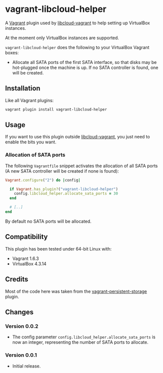 # vagrant-libcloud-helper

A [Vagrant](http://www.vagrantup.com/) plugin used by
[libcloud-vagrant](https://github.com/carletes/libcloud-vagrant) to help
setting up VirtualBox instances.

At the moment only VirtualBox instances are supported.

`vagrant-libcloud-helper` does the following to your VirtualBox Vagrant
boxes:

* Allocate all SATA ports of the first SATA interface, so that disks may be
  hot-plugged once the machine is up. If no SATA controller is found, one
  will be created.


## Installation

Like all Vagrant plugins:

```sh
vagrant plugin install vagrant-libcloud-helper
```

## Usage

If you want to use this plugin outside
[libcloud-vagrant](https://github.com/carletes/libcloud-vagrant), you just
need to enable the bits you want.

### Allocation of SATA ports

The following `Vagrantfile` snippet activates the allocation of all SATA
ports (A new SATA controller will be created if none is found):

```ruby
Vagrant.configure("2") do |config|

  if Vagrant.has_plugin?("vagrant-libcloud-helper")
    config.libcloud_helper.allocate_sata_ports = 30
  end

  # [..]
end
```
By default no SATA ports will be allocated.


## Compatibility

This plugin has been tested under 64-bit Linux with:

* Vagrant 1.6.3
* VirtualBox 4.3.14


## Credits

Most of the code here was taken from the
[vagrant-persistent-storage](https://github.com/kusnier/vagrant-persistent-storage]) plugin.


## Changes

### Version 0.0.2

* The config parameter `config.libcloud_helper.allocate_sata_ports` is now an
  integer, representing the number of SATA ports to allocate.


### Version 0.0.1

* Initial release.
